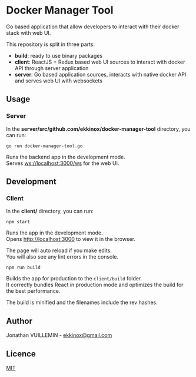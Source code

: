 # Docker Manager Tool

Go based application that allow developers to interact with their docker stack with web UI.

This repository is split in three parts:
- **build**: ready to use binary packages
- **client**: ReactJS + Redux based web UI sources to interact with docker API through server application
- **server**: Go based application sources, interacts with native docker API and serves web UI with websockets

## Usage

### Server

In the **server/src/github.com/ekkinox/docker-manager-tool** directory, you can run:

`go run docker-manager-tool.go`

Runs the backend app in the development mode.<br>
Serves [ws://localhost:3000/ws](ws://localhost:5000/ws) for the web UI.

## Development

### Client

In the **client/** directory, you can run:

`npm start`

Runs the app in the development mode.<br>
Opens [http://localhost:3000](http://localhost:3000) to view it in the browser.

The page will auto reload if you make edits.<br>
You will also see any lint errors in the console.

`npm run build`

Builds the app for production to the `client/build` folder.<br>
It correctly bundles React in production mode and optimizes the build for the best performance.

The build is minified and the filenames include the rev hashes.<br>

## Author

Jonathan VUILLEMIN - ekkinox@gmail.com

## Licence

[MIT](https://en.wikipedia.org/wiki/MIT_License)

